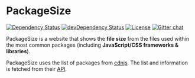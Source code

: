 ﻿PackageSize
===========

[![Dependency Status](https://david-dm.org/jerone/PackageSize.svg?theme=shields.io)](https://david-dm.org/jerone/PackageSize)
[![devDependency Status](https://david-dm.org/jerone/PackageSize/dev-status.svg?theme=shields.io)](https://david-dm.org/jerone/PackageSize#info=devDependencies)
[![License](http://img.shields.io/badge/license-MIT-brightgreen.svg?style=flat)](https://github.com/jerone/PackageSize/blob/master/LICENSE.md)
[![Gitter chat](https://badges.gitter.im/jerone/PackageSize.svg)](https://gitter.im/jerone/PackageSize)

PackageSize is a website that shows the **file size** from the files used within
the most common packages (including **JavaScript/CSS frameworks & libraries**).

PackageSize uses the list of packages from [cdnjs](https://cdnjs.com/).
The list and information is fetched from their [API](https://github.com/cdnjs/cdnjs/wiki/Extensions%2C-Plugins%2C-Resources).

